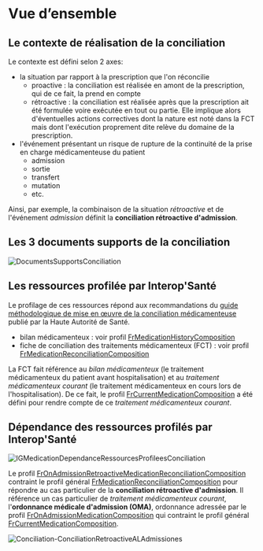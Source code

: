 # Vue d’ensemble

## Le contexte de réalisation de la conciliation

Le contexte est défini selon 2 axes:

- la situation par rapport à la prescription que l'on réconcilie
  - proactive : la conciliation est réalisée en amont de la prescription, qui de ce fait, la prend en compte
  - rétroactive : la conciliation est réalisée après que la prescription ait été formulée voire exécutée en tout ou partie. Elle implique alors d'éventuelles actions correctives dont la nature est noté dans la FCT mais dont l'exécution proprement dite relève du domaine de la prescription.
- l'événement présentant un risque de rupture de la continuité de la prise en charge médicamenteuse du patient
  - admission
  - sortie
  - transfert
  - mutation
  - etc.

Ainsi, par exemple, la combinaison de la situation *rétroactive* et de l'événement *admission* définit la **conciliation rétroactive d'admission**.

## Les 3 documents supports de la conciliation

![DocumentsSupportsConciliation](Conciliation1.jpg)

## Les ressources profilée par Interop'Santé

Le profilage de ces ressources répond aux recommandations du [guide méthodologique de mise en œuvre de la conciliation médicamenteuse](https://www.has-sante.fr/jcms/c_2736453/fr/mettre-en-oeuvre-la-conciliation-des-traitements-medicamenteux-en-etablissement-de-sante) publié par la Haute Autorité de Santé.

- bilan médicamenteux : voir profil [FrMedicationHistoryComposition](StructureDefinition-fr-medication-history-composition.html)
- fiche de conciliation des traitements médicamenteux (FCT) : voir profil [FrMedicationReconciliationComposition](StructureDefinition-fr-medication-reconciliation-composition.html)

La FCT fait référence au *bilan médicamenteux* (le traitement médicamenteux du patient avant hospitalisation) et au *traitement médicamenteux courant* (le traitement médicamenteux en cours lors de l'hospitalisation). De ce fait, le profil [FrCurrentMedicationComposition](StructureDefinition-fr-current-medication-composition.html) a été défini pour rendre compte de ce *traitement médicamenteux courant*.

## Dépendance des ressources profilés par Interop'Santé

![IGMedicationDependanceRessourcesProfileesConciliation](Conciliation2.jpg)

Le profil [FrOnAdmissionRetroactiveMedicationReconciliationComposition](StructureDefinition-fr-on-admission-retroactive-reconciliation-composition.html) contraint le profil général [FrMedicationReconciliationComposition](StructureDefinition-fr-medication-reconciliation-composition.html) pour répondre au cas particulier de la **conciliation rétroactive d'admission**. Il référence un cas particulier de *traitement médicamenteux courant*, l'**ordonnance médicale d'admission (OMA)**, ordonnance adressée par le profil [FrOnAdmissionMedicationComposition](StructureDefinition-fr-on-admission-medication-composition.html) qui contraint le profil général [FrCurrentMedicationComposition](StructureDefinition-fr-current-medication-composition.html).

![Conciliation-ConciliationRetroactiveALAdmissiones](Conciliation3.jpg)
